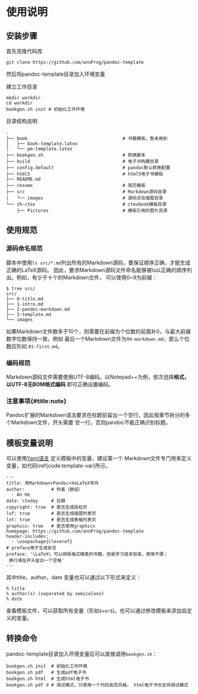 
# 使用说明

## 安装步骤
首先克隆代码库
```
git clone https://github.com/annProg/pandoc-template
```
然后将pandoc-template目录加入环境变量

建立工作目录
```
mkdir workdir
cd workdir
bookgen.sh init # 初始化工作环境
```

目录结构说明
```
.
├── book                                    # 书籍模板，暂未用到
│   ├── book-template.latex
│   └── pm-template.latex
├── bookgen.sh                              # 转换脚本
├── build                                   # 电子书构建目录
├── config.default                          # pandoc默认转换配置
├── html5                                   # html5电子书模板
├── README.md
├── resume                                  # 简历模板
├── src                                     # Markdown源码目录
│   └── images                              # 源码涉及插图目录
└── zh-ctex                                 # ctexbook模板目录
    ├── Pictures                            # 模板引用的图片资源
```

## 使用规范
### 源码命名规范
脚本中使用`ls src/*.md`列出所有的Markdown源码，要保证顺序正确，才能生成正确的LaTeX源码。
因此，要求Markdown源码文件命名能够被ls以正确的顺序列出。例如，有少于十个的Markdown文件，
可以使用0~9为前缀：
```
$ tree src/
src/
├── 0-title.md
├── 1-intro.md
├── 2-pandoc-markdown.md
├── 3-template.md
└── images
```

如果Markdown文件数多于10个，则需要在前缀为个位数的前面补0，与最大前缀数字位数保持一致，例如
最后一个Markdown文件为`99-markdown.md`，那么个位数应形如 `01-first.md`。

### 编码规范
Markdown源码文件需要使用UTF-8编码。以Notepad++为例，依次选择**格式，以UTF-8无BOM格式编码**
即可正确设置编码。

### 注意事项{#title:note}
Pandoc扩展的Markdown语法要求在标题前留出一个空行，因此按章节拆分的多个Markdown文件，开头需要
空一行，否则pandoc不能正确识别标题。

## 模板变量说明
可以使用[Yaml语言](http://www.ruanyifeng.com/blog/2016/07/yaml.html) 定义模板中的变量，建议第一个
Markdown文件专门用来定义变量，如代码\ref{code:template-var}所示。
```{#code:template-var}
---
title: 用Markdown+Pandoc+XeLaTeX写作
author:          # 作者（数组）
  - An He
date: \today     # 日期
copyright: true  # 是否生成版权页
lof: true        # 是否生成插图列表页
lot: true        # 是否生成表格列表页
graphics: true   # 是否使用graphicx
homepage: https://github.com/annProg/pandoc-template
header-includes:
  - \usepackage{cleveref}
# preface用于生成前言
preface: '\LaTeX\ 可以排版格式精美的书籍，但是学习成本较高，使用不便；
 换行请在开头留出一个空格'
---
```

其中title，author，date 变量也可以通过以下形式来定义：
```
% title
% author(s) (separated by semicolons)
% date
```

查看模板文件，可以获取所有变量（形如`$var$`)。也可以通过修改模板来添加自定义的变量。

## 转换命令
pandoc-template目录加入环境变量后可以直接调用`bookgen.sh`：
```
bookgen.sh init  # 初始化工作环境
bookgen.sh pdf   # 生成pdf电子书
bookgen.sh html  # 生成html电子书
bookgen.sh pdf d # 调试模式，只使用一个代码高亮风格， html电子书也支持调试模式
```

